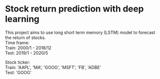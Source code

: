 # Stock return prediction with deep learning

This project aims to use long short term memory (LSTM) model to forecast the return of stocks.</br>
Time frame:</br>
Train: 2000/1 - 2018/12</br>
Test: 2019/1 - 2020/5</br>

Stock ticker:</br>
Train: 'AAPL', 'MA', 'GOOG', 'MSFT', 'FB', 'ADBE'</br>
Test: 'GOOG'</br>
